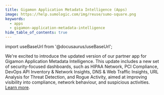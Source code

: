 ```yaml
---
title: Gigamon Application Metadata Intelligence (Apps)
image: https://help.sumologic.com/img/reuse/sumo-square.png
keywords:
  - apps
  - gigamon-application-metadata-intelligence
hide_table_of_contents: true    
---
```


import useBaseUrl from '@docusaurus/useBaseUrl';

We're excited to introduce the updated version of our partner app for Gigamon Application Metadata Intelligence. This update includes a new set of security-focused dashboards, such as HIPAA Network, PCI Compliance, DevOps API Inventory & Network Insights, DNS & Web Traffic Insights, URL Analysis for Threat Detection, and Rogue Activity, aimed at improving visibility into compliance, network behaviour, and suspicious activities. [Learn more](https://github.com/Mrudula-Oruganti-Gigamon/sumologic-public-partner-apps/tree/master/Gigamon). 
